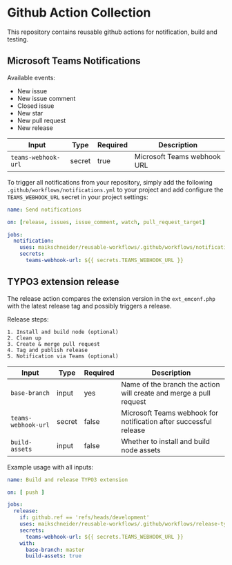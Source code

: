 # Github Action Collection

This repository contains reusable github actions for notification, build and testing.

## Microsoft Teams Notifications
    
Available events:

* New issue
* New issue comment
* Closed issue
* New star
* New pull request
* New release

Input|Type|Required|Description
-|-|-|-
`teams-webhook-url`|secret|true|Microsoft Teams webhook URL

To trigger all notifications from your repository, simply add the following `.github/workflows/notifications.yml` to your project and add configure the `TEAMS_WEBHOOK_URL` secret in your project settings:

```yaml
name: Send notifications

on: [release, issues, issue_comment, watch, pull_request_target]

jobs:
  notification:
    uses: maikschneider/reusable-workflows/.github/workflows/notifications.yml@main
    secrets:
      teams-webhook-url: ${{ secrets.TEAMS_WEBHOOK_URL }}
```

## TYPO3 extension release

The release action compares the extension version in the `ext_emconf.php` with the latest release tag and possibly triggers a release.

Release steps:

    1. Install and build node (optional)
    2. Clean up
    3. Create & merge pull request
    4. Tag and publish release
    5. Notification via Teams (optional)

Input|Type|Required|Description
-|-|-|-
`base-branch`|input|yes|Name of the branch the action will create and merge a pull request
`teams-webhook-url`|secret|false|Microsoft Teams webhook for notification after successful release
`build-assets`|input|false|Whether to install and build node assets

Example usage with all inputs:

```yaml
name: Build and release TYPO3 extension

on: [ push ]

jobs:
  release:
    if: github.ref == 'refs/heads/development'
    uses: maikschneider/reusable-workflows/.github/workflows/release-typo3-extension.yml@main
    secrets:
      teams-webhook-url: ${{ secrets.TEAMS_WEBHOOK_URL }}
    with:
      base-branch: master
      build-assets: true

```
